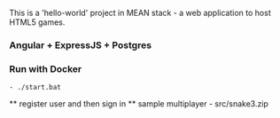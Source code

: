 This is a 'hello-world' project in MEAN stack - a web application to host HTML5 games.

### Angular + ExpressJS + Postgres

### Run with Docker
    - ./start.bat

** register user and then sign in 
** sample multiplayer - src/snake3.zip
